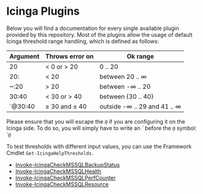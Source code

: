 # Icinga Plugins

Below you will find a documentation for every single available plugin provided by this repository. Most of the plugins allow the usage of default Icinga threshold range handling, which is defined as follows:

| Argument | Throws error on | Ok range                     |
| ---      | ---             | ---                          |
| 20       | < 0 or > 20     | 0 .. 20                      |
| 20:      | < 20            | between 20 .. ∞              |
| ~:20     | > 20            | between -∞ .. 20             |
| 30:40    | < 30 or > 40    | between {30 .. 40}           |
| `@30:40  | ≥ 30 and ≤ 40   | outside -∞ .. 29 and 41 .. ∞ |

Please ensure that you will escape the `@` if you are configuring it on the Icinga side. To do so, you will simply have to write an *\`* before the `@` symbol: \``@`

To test thresholds with different input values, you can use the Framework Cmdlet `Get-IcingaHelpThresholds`.

* [Invoke-IcingaCheckMSSQLBackupStatus](plugins/05-Invoke-IcingaCheckMSSQLBackupStatus.md)
* [Invoke-IcingaCheckMSSQLHealth](plugins/02-Invoke-IcingaCheckMSSQLHealth.md)
* [Invoke-IcingaCheckMSSQLPerfCounter](plugins/03-Invoke-IcingaCheckMSSQLPerfCounter.md)
* [Invoke-IcingaCheckMSSQLResource](plugins/04-Invoke-IcingaCheckMSSQLResource.md)

